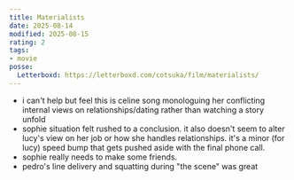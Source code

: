 ```yaml
---
title: Materialists
date: 2025-08-14
modified: 2025-08-15
rating: 2
tags:
- movie
posse:
  Letterboxd: https://letterboxd.com/cotsuka/film/materialists/
---
```


- i can't help but feel this is celine song monologuing her conflicting internal views on relationships/dating rather than watching a story unfold
- sophie situation felt rushed to a conclusion. it also doesn't seem to alter lucy's view on her job or how she handles relationships. it's a minor (for lucy) speed bump that gets pushed aside with the final phone call.
- sophie really needs to make some friends.
- pedro's line delivery and squatting during "the scene" was great